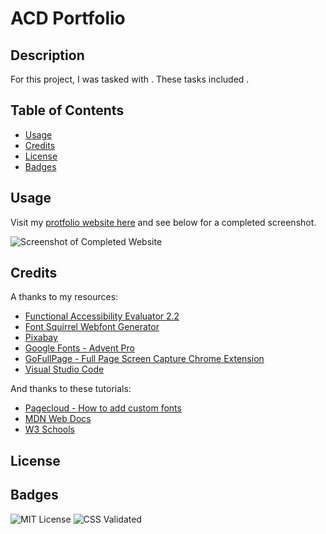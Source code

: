 # ACD Portfolio
## Description
For this project, I was tasked with . These tasks included .

## Table of Contents
- [Usage](#usage)
- [Credits](#credits)
- [License](#license)
- [Badges](#badges)

## Usage
Visit my [protfolio website here](https://quadrilateral0.github.io/ACD-Portfolio/) and see below for a completed screenshot.

![Screenshot of Completed Website](/assets/images/screenshot-for-readme.png)

## Credits
A thanks to my resources:
- [Functional Accessibility Evaluator 2.2](https://fae.disability.illinois.edu/anonymous/?Anonymous%20Report=/)
- [Font Squirrel Webfont Generator](https://www.fontsquirrel.com/tools/webfont-generator)
- [Pixabay](https://pixabay.com/)
- [Google Fonts - Advent Pro](https://fonts.google.com/specimen/Advent+Pro)
- [GoFullPage - Full Page Screen Capture Chrome Extension](https://chrome.google.com/webstore/detail/gofullpage-full-page-scre/fdpohaocaechififmbbbbbknoalclacl/related)
- [Visual Studio Code](https://code.visualstudio.com/download)

And thanks to these tutorials:
- [Pagecloud - How to add custom fonts](https://www.pagecloud.com/blog/how-to-add-custom-fonts-to-any-website)
- [MDN Web Docs](https://developer.mozilla.org/)
- [W3 Schools](https://www.w3schools.com/)

## License

## Badges
![MIT License](https://img.shields.io/github/license/Quadrilateral0/AccessibilityRefactor?style=plastic)
![CSS Validated](https://jigsaw.w3.org/css-validator/images/vcss-blue)
